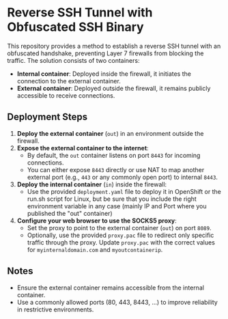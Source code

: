 # Reverse SSH Tunnel with Obfuscated SSH Binary

This repository provides a method to establish a reverse SSH tunnel with an obfuscated handshake, preventing Layer 7 firewalls from blocking the traffic. The solution consists of two containers:
- **Internal container**: Deployed inside the firewall, it initiates the connection to the external container.
- **External container**: Deployed outside the firewall, it remains publicly accessible to receive connections.

## Deployment Steps

1. **Deploy the external container** (`out`) in an environment outside the firewall.
2. **Expose the external container to the internet**:
   - By default, the `out` container listens on port `8443` for incoming connections.
   - You can either expose `8443` directly or use NAT to map another external port (e.g., `443` or any commonly open port) to internal `8443`.
3. **Deploy the internal container** (`in`) inside the firewall:
   - Use the provided `deployment.yaml` file to deploy it in OpenShift or the run.sh script for Linux, but be sure that you include the right environment variable in any case (mainly IP and Port where you published the "out" container)
4. **Configure your web browser to use the SOCKS5 proxy**:
   - Set the proxy to point to the external container (`out`) on port `8089`.
   - Optionally, use the provided `proxy.pac` file to redirect only specific traffic through the proxy. Update `proxy.pac` with the correct values for `myinternaldomain.com` and `myoutcontainerip`.

## Notes
- Ensure the external container remains accessible from the internal container.
- Use a commonly allowed ports (80, 443, 8443, ...) to improve reliability in restrictive environments.

